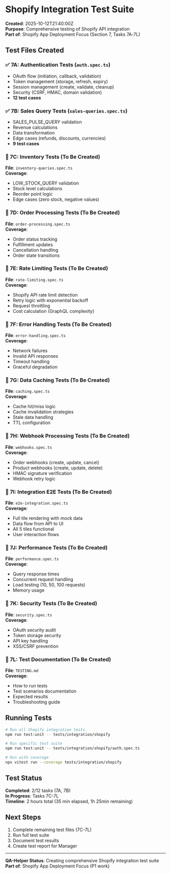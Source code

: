 # Shopify Integration Test Suite

**Created**: 2025-10-12T21:40:00Z  
**Purpose**: Comprehensive testing of Shopify API integration  
**Part of**: Shopify App Deployment Focus (Section 7, Tasks 7A-7L)

## Test Files Created

### ✅ 7A: Authentication Tests (`auth.spec.ts`)
- OAuth flow (initiation, callback, validation)
- Token management (storage, refresh, expiry)
- Session management (create, validate, cleanup)
- Security (CSRF, HMAC, domain validation)
- **12 test cases**

### ✅ 7B: Sales Query Tests (`sales-queries.spec.ts`)
- SALES_PULSE_QUERY validation
- Revenue calculations
- Data transformation
- Edge cases (refunds, discounts, currencies)
- **9 test cases**

### 📝 7C: Inventory Tests (To Be Created)
**File**: `inventory-queries.spec.ts`  
**Coverage**:
- LOW_STOCK_QUERY validation
- Stock level calculations
- Reorder point logic
- Edge cases (zero stock, negative values)

### 📝 7D: Order Processing Tests (To Be Created)
**File**: `order-processing.spec.ts`  
**Coverage**:
- Order status tracking
- Fulfillment updates
- Cancellation handling
- Order state transitions

### 📝 7E: Rate Limiting Tests (To Be Created)
**File**: `rate-limiting.spec.ts`  
**Coverage**:
- Shopify API rate limit detection
- Retry logic with exponential backoff
- Request throttling
- Cost calculation (GraphQL complexity)

### 📝 7F: Error Handling Tests (To Be Created)
**File**: `error-handling.spec.ts`  
**Coverage**:
- Network failures
- Invalid API responses
- Timeout handling
- Graceful degradation

### 📝 7G: Data Caching Tests (To Be Created)
**File**: `caching.spec.ts`  
**Coverage**:
- Cache hit/miss logic
- Cache invalidation strategies
- Stale data handling
- TTL configuration

### 📝 7H: Webhook Processing Tests (To Be Created)
**File**: `webhooks.spec.ts`  
**Coverage**:
- Order webhooks (create, update, cancel)
- Product webhooks (create, update, delete)
- HMAC signature verification
- Webhook retry logic

### 📝 7I: Integration E2E Tests (To Be Created)
**File**: `e2e-integration.spec.ts`  
**Coverage**:
- Full tile rendering with mock data
- Data flow from API to UI
- All 5 tiles functional
- User interaction flows

### 📝 7J: Performance Tests (To Be Created)
**File**: `performance.spec.ts`  
**Coverage**:
- Query response times
- Concurrent request handling
- Load testing (10, 50, 100 requests)
- Memory usage

### 📝 7K: Security Tests (To Be Created)
**File**: `security.spec.ts`  
**Coverage**:
- OAuth security audit
- Token storage security
- API key handling
- XSS/CSRF prevention

### 📝 7L: Test Documentation (To Be Created)
**File**: `TESTING.md`  
**Coverage**:
- How to run tests
- Test scenarios documentation
- Expected results
- Troubleshooting guide

## Running Tests

```bash
# Run all Shopify integration tests
npm run test:unit -- tests/integration/shopify

# Run specific test suite
npm run test:unit -- tests/integration/shopify/auth.spec.ts

# Run with coverage
npx vitest run --coverage tests/integration/shopify
```

## Test Status

**Completed**: 2/12 tasks (7A, 7B)  
**In Progress**: Tasks 7C-7L  
**Timeline**: 2 hours total (35 min elapsed, 1h 25min remaining)

## Next Steps

1. Complete remaining test files (7C-7L)
2. Run full test suite
3. Document test results
4. Create test report for Manager

---

**QA-Helper Status**: Creating comprehensive Shopify integration test suite  
**Part of**: Shopify App Deployment Focus (P1 work)
